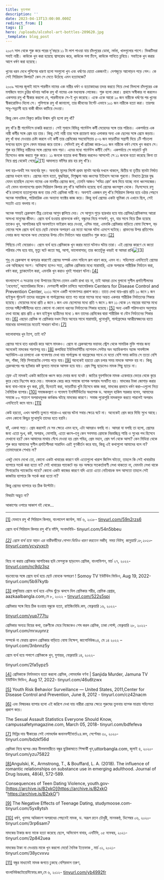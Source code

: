 ```yaml
---
title: ঘুণপোকা
description: ''
date: 2023-04-13T13:00:00.000Z
redirect_from: []
tags: []
hero: /uploads/alcohol-art-bottles-209620.jpg
_template: blog_post
---
```


২০০৭ সাল থেকে শুরু করে পরের দু’বছরে ১১ টা লাশ পাওয়া যায় চাঁদপুরের ডোবা, নর্দমা, খালগুলোর পাশে। ভিকটিমরা সবাই নারী। কাউকে খুন করা হয়েছে শ্বাসরোধ করে, কাউকে গলা টিপে, কাউকে পানিতে চুবিয়ে। সবাইকে খুন করার আগে ধর্ষণ করা হয়েছে।

খুনের ধরন দেখে পুলিশের ধারণা হলো সবগুলো খুন এবং ধর্ষণের হোতা একজনই। দেশজুড়ে আলোড়ন পড়ে গেল। কে সেই সিরিয়াল কিলার? কেন সে মেতে উঠেছে এমন হত্যাযজ্ঞে?

২০০৯ সালের জুলাই মাসে পারভীন নামের এক নারীর ধর্ষণ ও হত্যাকাণ্ডের তদন্ত করতে গিয়ে দেখা মিললো চাঁদপুরের এক মসজিদে ফ্যান চুরির ঘটনায় আটক রসু খাঁ নামের এক মধ্যবয়স্ক লোকের। শুরু হলো জেরা। প্রথমে অস্বীকার না করলেও একসময় রসু খাঁ স্বীকার করলো যে, পারভীনকে সে-ই খুন করেছে। একে একে আরো ১০ জন নারীকে ধর্ষণের পর খুনের স্বীকারোক্তিও দিলো সে। পুলিশকে রসু খাঁ জানালো, তার জীবনের টার্গেট এভাবে ১০১ জন নারীকে হত্যা করা। তারপর সাধু-সন্ন্যাসী হয়ে বাকী জীবন কাটিয়ে দেওয়া।

কিন্তু কেন এমন বিকৃত রুচির উন্মাদ খুনি হলো রসু খাঁ?

রসু খাঁ’র স্ত্রী গার্মেন্টসে চাকরি করতো। সেই সুবাদে বিভিন্ন গার্মেন্টস কর্মী মেয়েদের সঙ্গে তার পরিচয়। একপর্যায়ে এক নারী কর্মীর সঙ্গে প্রেম হয় তার। কিন্তু সেই নারী তার সঙ্গে প্রতারণা করে এলাকার অন্য এক ছেলের সঙ্গে প্রেমে জড়ায়। রসু খাঁ বাধা দেওয়ার চেষ্টা করলে ওই কর্মী তার প্রেমিকের সহযোগিতায় ৫-৬ জন ভাড়াটিয়া সন্ত্রাসী দিয়ে ১টি পাঁচতলা ভবনের ছাদে তুলে বেদম মারধর করে তাকে। সেদিনই রসু খাঁ প্রতিজ্ঞা করে–১০১ জন নারীকে ধর্ষণ শেষে খুন করবে সে। শুরু হয় বিভিন্ন নারীদের সঙ্গে প্রেমের ভাব গড়া। এদের মধ্যে গার্মেন্টস কর্মীই বেশি। একপর্যায়ে সে ভাড়াটে খুনি হিসেবেও কাজ করতে শুরু করে। ১১ জনকে হত্যার কথা স্বীকার করলেও আসলেই সে ১১ জনকে হত্যা করেছে কিনা তা নিয়ে প্রশ্ন থেকেই গেছে![\[1\]](#_ftn1) আদালতে ফাঁসির রায় হয় রসু খাঁ’র।

বলা হয়–অর্থই সব অনর্থের মূল। অনর্থের মূলের লিস্টে প্রথম স্থানটা অর্থের দখলে থাকলে, দ্বিতীয় বা তৃতীয় স্থানটা নির্ঘাত প্রেমের দখলে যাবে। প্রেমের নামে হত্যা, যুদ্ধবিগ্রহ, বিশৃঙ্খলা আর ধ্বংসের ইতিহাস অনেক পুরনো। বিখ্যাত ট্রয়ের যুদ্ধ যেমন হয়েছিল হেলেন নামের এক মানবীর প্রেমের জন্য, তেমনি আজও ‘পবিত্র প্রেম’ জন্ম দিয়ে যাচ্ছে নানা ধ্বংসযজ্ঞের। এই যেমন বাংলাদেশের প্রথম সিরিয়াল কিলার রসু খাঁ’র আবির্ভাব হয়েছে ব্যর্থ প্রেমের ধ্বংসস্তূপ থেকে। নিঃসন্দেহে রসু খাঁ’র চালানো হত্যাগুলোর জন্য তার সেই প্রেমিকা দায়ী না। অবশ্যই একজন রসু খাঁ’র সিরিয়াল কিলার হয়ে ওঠার পেছনে অনেক সামাজিক, পারিবারিক এবং অন্যান্য ফ্যাক্টর কাজ করে। কিন্তু ব্যর্থ প্রেমের একটা ভূমিকা যে এখানে ছিল, সেই সত্যটা এতে বদলায় না।

অনেক সময়ই ব্রেকআপ তীব্র ক্রোধের আগুন জ্বালিয়ে দেয়। সে আগুনে পুড়ে ছারখার হয়ে যায় প্রেমিক/প্রেমিকাসহ আরো অসংখ্য মানুষের জীবন। প্রেমে ব্যর্থ হওয়ায় প্রাক্তনকে ধর্ষণ, বন্ধুদের নিয়ে গণধর্ষণ, খুন, যার সাথে বিয়ে ঠিক হয়েছে তাকেও খুন, আপত্তিকর ছবি অনলাইনে ভাইরাল করে দেওয়া, এসিড মারা, এমনকি প্রেমিকার বাড়িতে বোমা নিক্ষেপ, বড় বোনের সঙ্গে প্রেমে ব্যর্থ হয়ে ছোট বোনকে অপহরণ এর মতো অনেক ঘটনা এদেশে ঘটেছে। প্রাক্তনের উপর প্রতিশোধ নেবার জন্য অনেকে অন্য মেয়েদের উপর যৌন নির্যাতন আর হয়রানিও শুরু করে।[\[2\]](#_ftn2)

পিছিয়ে নেই মেয়েরাও। প্রেমে ব্যর্থ হয়ে প্রেমিককে খুন করার মতো ঘটনাও ঘটায় তারা। এই প্রেমের কারণে যে কতো পরিবার শেষ হয়ে যায়, মৃত্যু ঘটে কতো স্বপ্ন, আশা, ভালোবাসার; তার কতোটুকু খবরই বা আমরা রাখি![\[3\]](#_ftn3)

শুধু যে ব্রেকআপ বা ঝগড়ার কারণেই প্রেমের সম্পর্ক এমন সহিংস রূপ ধারণ করে, এমন না। সহিংসতা এমনিতেই প্রেমের এক অবিচ্ছেদ্য অংশ। অবিশ্বাস্য হলেও সত্য, প্রেমিক প্রেমিকার মধ্যে মারামারি, একে অপরকে শারীরিক নির্যাতন করা, ধর্ষণ করা, ব্ল্যাকমেইল করা, এমনকি খুন করাও খুবই সাধারণ ঘটনা।[\[4\]](#_ftn4)

বাংলাদেশে এ সংক্রান্ত তথ্য উপাত্তের হিসেব তেমন একটা রাখা হয় না, তাই আমরা চোখ বুলাবো সুশীল প্রগতিশীলদের ‘বেহেশত’, অ্যামেরিকার দিকে। দেশব্যাপী জরিপ চালিয়ে অ্যামেরিকার Centers for Disease Control and Prevention Center, ২০১১ সালে একটি গবেষণাপত্র প্রকাশ করে। তাতে দেখা যায়–প্রায় প্রতি ১০ জনে ১ জন হাইস্কুল স্টুডেন্ট তাদের বয়ফ্রেন্ড বা গার্লফ্রেন্ডের হাতে গত বারো মাসের মধ্যে অন্তত একবার শারীরিক নির্যাতনের শিকার হয়েছে। মেয়েদের মধ্যে প্রতি ৫ জনে ১ জন এবং ছেলেদের মধ্যে প্রতি ৭ জনে ১ জন ১১ থেকে ১৭ বছরের বয়সের মধ্যে তাদের সঙ্গী/সঙ্গীনীদের হাতে কোনো না কোনো ধরনের নির্যাতনের শিকার হয়েছে।[\[5\]](#_ftn5) অন্য একটি পরিসংখ্যান অনুসারে দেখা যাচ্ছে প্রায় প্রতি ৫ জন হাইস্কুল ছাত্রীদের মধ্যে ১ জন তাদের প্রেমিকের দ্বারা শারীরিক বা যৌন নির্যাতনের শিকার হয়।[\[6\]](#_ftn6) এছাড়া প্রেমিক বা প্রেমিকার দখল নিয়ে অন্যের সাথে মারামারি, খুনোখুনি, গার্লফ্রেন্ডের আত্মীয়স্বজনের হাতে মারধোর ডালভাতের মতোই সাধারণ ঘটনা।[\[7\]](#_ftn7)

ভালোবাসার খুব ট্যাশ, তাই না?

প্রেমের সাথে হাত ধরাধরি করে আসে মাদকও। প্রেমে বা ব্রেকআপের ভয়াবহ স্ট্রেস থেকে সাময়িক মুক্তি পাবার জন্য অনেকেই মাদকের শরণাপন্ন হয়।[\[8\]](#_ftn8) কলাম্বিয়া ইউনিভার্সিটির ন্যাশনাল সেন্টার অন অ্যাডিকশান অ্যান্ড সাবস্ট্যান্স অ্যাবিউস-এর চালানো এক গবেষণায় দেখা যায় গার্লফ্রেন্ড বা বয়ফ্রেন্ডের সাথে যে যতো বেশি সময় কাটায় সে ততো বেশি মদ, গাঁজা, বিড়ি সিগারেটের নেশায় পড়ে যায়।[\[9\]](#_ftn9) অনেকেই হয়তো প্রেম চলার সময় মাদকে আসক্ত হয় না। কিন্তু ব্রেকআপের পর ছ্যাঁকার কষ্ট ভুলতে মাদকে আসক্ত হয়ে যায়। প্রেম পিছু ছাড়লেও মাদক পিছু ছাড়ে না।

স্রেফ এই মাদকই একটা জাতিকে ধ্বংস করে দেবার জন্য যথেষ্ট। জাতির যুবশক্তিকে মাদক একেবারে ভেতর থেকে কুরে কুরে খেয়ে নিঃশেষ করে দেয়। মাদককে কেন্দ্র করে সমাজে ব্যাপক অপরাধ সংঘটিত হয়। মাদকের টাকা জোগাড় করার জন্য বাবা-মাকে খুন করা, চুরি, ছিনতাই করা, ভাড়াটিয়া খুনি হিসেবে কাজ করা, মাদকের প্রভাবে ধর্ষণ করা–এগুলো নিত্য নৈমিত্তিক ব্যাপার।[\[10\]](#_ftn10) সমাজকল্যাণ ও গবেষণা ইনস্টিটিউটের অধ্যাপক ড. আবদুল হাকিম সরকার বলেন, আমাদের সমাজে ৮০ শতাংশ অপরাধমূলক কর্মকাণ্ড ঘটছে মাদকের কারণে। সমাজ পুরোপুরি মাদকমুক্ত করতে পারলেই অপরাধ এমনিতেই কমে যাবে।[\[11\]](#_ftn11)

কেউ হয়তো, এখন আপত্তি তুলতে পারো–এ ধরনের ঘটনা সবার ক্ষেত্রে ঘটে না। অনেকেই প্রেম করে দিব্যি সুখে আছে। এমন কোনো কিছুর মুখোমুখি তাদের হতে হয়নি।

হ্যাঁ, একথা সত্য। প্রেম করলেই যে সব ক্ষেত্রে এমন হবে, এটা আমরাও বলছি না। আমরা যা বলছি তা হলো, প্রেমের জন্য এতো দুঃখ, কষ্ট, অপরাধ, ভোগান্তি, এতো ধ্বংস–তবু কেন সবসময় প্রেমকে নিরবচ্ছিন্ন শান্তি ও সুখের পথ হিসেবে দেখানো হয়? কেন আমাদের মাথায় গেঁথে দেওয়া হয় প্রেম পবিত্র, প্রেম মহান, প্রেম স্বর্গ থেকে আসা? কেন মিডিয়া থেকে শুরু করে আমাদের সুশীল প্রগতিশীলরা সারাদিন এরই গুণকীর্তন করে যায়, কিন্তু এই কথাগুলো আমাদের বলে না? তোমাদেরকে শেখায় না?

একটু ভেবে দেখো তো, কোনো একটা খাবারের কারণে যদি এতোগুলো খারাপ জিনিস ঘটতো, তাহলে কি সেই খাবারটার ব্যাপারে সতর্ক করা হতো না? সেই খাবারের প্যাকেটে বড় বড় অক্ষরে সতকর্তাবাণী লেখা থাকতো না, যেমনটা লেখা থাকে সিগারেটের প্যাকেটের গায়ে? কোনো একটা কাজের কারণে যদি এতো এতো নেতিবাচক ফল আসতো তাহলে সেই কাজটার ব্যাপারে কি সতর্ক করা হতো না?

কিন্তু প্রেমের ব্যাপারে হয় ঠিক উল্টোটা।

বিষয়টা অদ্ভুত না?

  
আকাশের ওপারে আকাশ বই থেকে... 

***

[\[1\]](#_ftnref1) যেভাবে রসু খাঁ সিরিয়াল কিলার, বাংলাদেশ জার্নাল, মার্চ ৬, ২০১৮- [tinyurl.com/59n2rzs6](https://tinyurl.com/59n2rzs6)

প্রেমে ব্যর্থ সিরিয়াল কিলার রসু খাঁ’র ফাঁসি, সংবাদবিডি- tinyurl.com/54n5bbeu

###### [\[2\]](#_ftnref2) প্রেমে ব্যর্থ হয়ে আড়ং এর নারীকর্মীদের গোপন ভিডিও ধারণ করতেন সজীব, সময় নিউস, জানুয়ারি ১৮,২০২০- [tinyurl.com/ycyzyxch](https://tinyurl.com/ycyzyxch)

বিয়ে না করায় প্রেমিকার আপত্তিকর ছবি ফেসবুকে ছাড়লেন প্রেমিক, বাংলাভিশন, মার্চ ২৭, ২০২২- [tinyurl.com/nc9dz3sz](https://tinyurl.com/nc9dz3sz)

বড়বোনের সঙ্গে প্রেমে ব্যর্থ হয়ে ছোট বোনকে অপহরণ ! Somoy TV ইউটিউব ভিডিও, Aug 19, 2022-tinyurl.com/5b97kytb

[\[3\]](#_ftnref3) রাঙ্গুনিয়ায় প্রেমে ব্যর্থ হয়ে এসিড ছুঁড়ে ঝলসে দিল প্রেমিকার শরীর, প্রেমিক গ্রেপ্তার, aazkaalbangla.com,মে ৮, ২০২২ - [tinyurl.com/522s5spj](https://tinyurl.com/522s5spj)

প্রেমিকার সঙ্গে বিয়ে ঠিক হওয়ায় বন্ধুকে হত্যা, রাইজিংবিডি.কম, ফেব্রুয়ারি ১৬, ২০২২-

[tinyurl.com/yup777tu](https://tinyurl.com/yup777tu)

প্রেমিকার অন্যত্র বিয়ের কথা, তরুণীকে মেরে নিজেকেও শেষ করল প্রেমিক, ঢাকা পোস্ট, ফেব্রুয়ারি ২৮, ২০২২- tinyurl.com/mrxuynrz

সম্পর্কে না ফেরায় প্রাক্তন প্রেমিকার বাড়িতে বোমা নিক্ষেপ, জাগোনিউজ২৪, মে ১৪ ২০২২ –tinyurl.com/3nbnnz5y

প্রেমে ব্যর্থ হয়ে পলাশে প্রেমিককে খুন, যুগান্তর, ফেব্রুয়ারি ১৪, ২০২২-

tinyurl.com/2fa5ypz5

[\[4\]](#_ftnref4) প্রেমিকাকে নির্মমভাবে হত্যা করলো প্রেমিক, লোমহর্ষক বর্ণনা | Sanjida Murder, Jamuna TV ইউটিউব ভিডিও, Aug 17, 2022- tinyurl.com/46u6tzwx

[\[5\]](#_ftnref5) Youth Risk Behavior Surveillance — United States, 2011,Center for Disease Control and Prevention, June 8, 2012 - tinyurl.com/cz42nacm

[\[6\]](#_ftnref6) এবং বিস্ময়কর ব্যাপার হলো এই জরিপে দেখা যায় নারীরা প্রেমের ক্ষেত্রে পুরুষের তুলনায় ব্যাপক মাত্রায় সহিংসতা প্রকাশ করে।

The Sexual Assault Statistics Everyone Should Know, campussafetymagazine.com, March 05, 2018- tinyurl.com/bdfefeva

[\[7\]](#_ftnref7) মিন্নির দায় স্বীকারের সেই লোমহর্ষক জবানবন্দী!বার্তা২৪.কম, সেপ্টেম্বর ৩০, ২০২০- tinyurl.com/bdzkf56d

প্রেমিকা নিয়ে দ্বন্দের জের নীলফামারীতে বন্ধুর ছুরিকাঘাতে শিক্ষার্থী খুন,uttorbangla.com, জুলাই ৪, ২০২০-tinyurl.com/yzu75822

[\[8\]](#_ftnref8)Angulski, K., Armstrong, T., & Bouffard, L. A. (2018). The influence of romantic relationships on substance use in emerging adulthood. Journal of Drug Issues, 48(4), 572-589.

Consequences of Teen Dating Violence, youth.gov- [https://archive.is/B2xkO](https://archive.is/B2xkO "https://archive.is/B2xkO")

[\[9\]](#_ftnref9) The Negative Effects of Teenage Dating, studymoose.com- tinyurl.com/5yx8ytsh

[\[10\]](#_ftnref10) ধর্ষণ, খুনসহ অধিকাংশ অপরাধের পেছনেই মাদক, ড. অরূপ রতন চৌধুরী, মানবকণ্ঠ, ডিসেম্বর ০৬, ২০২০- tinyurl.com/3rp6sam7

মাদকের টাকার জন্য মাকে হত্যা করেছে ছেলে, অভিযোগ বাবার, এনটিভি, ০৫ নভেম্বর, ২০২১- tinyurl.com/2p842uea

মাদকের টাকা না দেওয়ায় মাকে খুন করলো মেয়ে! দৈনিক ইত্তেফাক , মার্চ ০১, ২০২১- tinyurl.com/38ycvxvu

[\[11\]](#_ftnref11) বন্ধুর মাধ্যমেই মাদক জগতে ঢুকছে বেশিরভাগ তরুণ,

বাংলানিউজটোয়েন্টিফোর.কম,মে ৬, ২০১২- [tinyurl.com/yb4992fr](https://tinyurl.com/yb4992fr)
